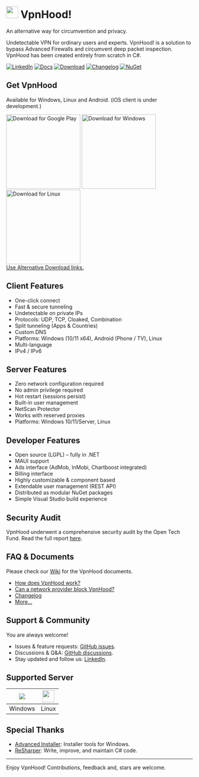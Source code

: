 # <img src="https://github.com/vpnhood/VpnHood/wiki/images/logo-vpnhood.png" width="32"> VpnHood!
An alternative way for circumvention and privacy.

Undetectable VPN for ordinary users and experts. VpnHood! is a solution to bypass Advanced Firewalls and circumvent deep packet inspection. VpnHood has been created entirely from scratch in C#.

[![LinkedIn](https://img.shields.io/badge/LinkedIn-Page-blue?logo=linkedin)](https://www.linkedin.com/company/vpnhood)
[![Docs](https://img.shields.io/badge/Docs-Wiki-blue?logo=github)](https://github.com/vpnhood/vpnhood/wiki)
[![Download](https://img.shields.io/github/v/release/vpnhood/vpnhood?label=Download)](https://github.com/vpnhood/VpnHood/wiki/Install-VpnHood-Client)
[![Changelog](https://img.shields.io/badge/Changelog-Read-blue?logo=github)](https://github.com/vpnhood/vpnhood/blob/main/CHANGELOG.md)
[![NuGet](https://img.shields.io/badge/NuGet-Packages-blue?logo=nuget)](https://www.nuget.org/profiles/VpnHood)

## Get VpnHood
Available for Windows, Linux and Android. (iOS client is under development.)

<a href="https://play.google.com/store/apps/details?id=com.vpnhood.client.android">
<img src="https://github.com/vpnhood/VpnHood/wiki/images/download-google-play.png" alt="Download for Google Play" width="200"/></a>
<a href="https://github.com/vpnhood/VpnHood/releases/latest/download/VpnHoodClient-win-x64.msi">
<img src="https://github.com/vpnhood/VpnHood/wiki/images/download-win.png" alt="Download for Windows" width="200"/></a>
<a href="https://github.com/vpnhood/VpnHood/wiki/Install-VpnHood-Client-for-Linux">
<img src="https://github.com/vpnhood/VpnHood/wiki/images/get-it-on-linux.png" width="200" alt="Download for Linux"/></a>
<br/>
<a href="https://github.com/vpnhood/VpnHood/wiki/Install-VpnHood-Client">Use Alternative Download links.</a>


## Client Features
* One-click connect
* Fast & secure tunneling
* Undetectable on private IPs
* Protocols: UDP, TCP, Cloaked, Combination
* Split tunneling (Apps & Countries)
* Custom DNS
* Platforms: Windows (10/11 x64), Android (Phone / TV), Linux
* Multi-language
* IPv4 / IPv6

## Server Features
* Zero network configuration required
* No admin privilege required
* Hot restart (sessions persist)
* Built-in user management
* NetScan Protector
* Works with reserved proxies
* Platforms: Windows 10/11/Server, Linux

## Developer Features
* Open source (LGPL) – fully in .NET
* MAUI support
* Ads interface (AdMob, InMobi, Chartboost integrated)
* Billing interface
* Highly customizable & component based
* Extendable user management (REST API)
* Distributed as modular NuGet packages
* Simple Visual Studio build experience

## Security Audit
VpnHood underwent a comprehensive security audit by the Open Tech Fund. Read the full report
[here](https://www.opentech.fund/security-safety-audits/vpnhood-security-audit-results/).

## FAQ & Documents
Please check our [Wiki](https://github.com/vpnhood/VpnHood/wiki) for the VpnHood documents.

* [How does VpnHood work?](https://github.com/vpnhood/VpnHood/wiki/How-does-VpnHood-work)
* [Can a network provider block VpnHood?](https://github.com/vpnhood/VpnHood/wiki/Can-a-network-provider-block-VpnHood)
* [Changelog](https://github.com/vpnhood/VpnHood/blob/development/CHANGELOG.md)
* [More...](https://github.com/vpnhood/VpnHood/wiki)

## Support & Community
You are always welcome!
* Issues & feature requests: [GitHub issues](https://github.com/vpnhood/VpnHood/issues).
* Discussions & Q&A: [GitHub discussions](https://github.com/vpnhood/VpnHood/discussions).
* Stay updated and follow us: [LinkedIn](https://www.linkedin.com/company/vpnhood).

## Supported Server
<a href="#"><img src="https://github.com/vpnhood/VpnHood/wiki/images/logo-win.png"></a>|<a href="#"><img src="https://github.com/vpnhood/VpnHood/wiki/images/logo-linux.png" width="32" height="32"></a>
 -- | --
Windows|Linux

## Special Thanks
* [Advanced Installer](https://www.advancedinstaller.com): Installer tools for Windows.
* [ReSharper](https://www.jetbrains.com/resharper/): Write, improve, and maintain C# code.

---
Enjoy VpnHood! Contributions, feedback and, stars are welcome.
